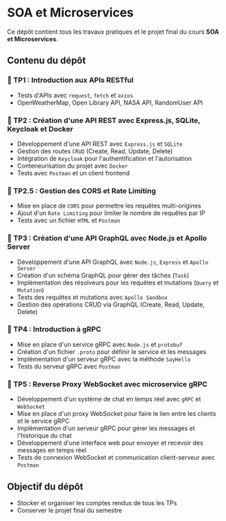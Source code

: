 # SOA et Microservices

Ce dépôt contient tous les travaux pratiques et le projet final du cours **SOA et Microservices**.

## Contenu du dépôt

### 📂 TP1 : Introduction aux APIs RESTful
- Tests d'APIs avec `request`, `fetch` et `axios`
- OpenWeatherMap, Open Library API, NASA API, RandomUser API

### 📂 TP2 : Création d'une API REST avec Express.js, SQLite, Keycloak et Docker
- Développement d'une API REST avec `Express.js` et `SQLite`
- Gestion des routes `CRUD` (Create, Read, Update, Delete)
- Intégration de `Keycloak` pour l'authentification et l'autorisation
- Conteneurisation du projet avec `Docker`
- Tests avec `Postman` et un client frontend

### 📂 TP2.5 : Gestion des CORS et Rate Limiting
- Mise en place de `CORS` pour permettre les requêtes multi-origines
- Ajout d'un `Rate Limiting` pour limiter le nombre de requêtes par IP
- Tests avec un fichier `HTML` et `Postman`

### 📂 TP3 : Création d'une API GraphQL avec Node.js et Apollo Server
- Développement d'une API GraphQL avec `Node.js`, `Express` et `Apollo Server`
- Création d'un schéma GraphQL pour gérer des tâches (`Task`)
- Implémentation des résolveurs pour les requêtes et mutations (`Query` et `Mutation`)
- Tests des requêtes et mutations avec `Apollo Sandbox`
- Gestion des opérations CRUD via GraphQL (Create, Read, Update, Delete)

### 📂 TP4 : Introduction à gRPC
- Mise en place d'un service gRPC avec `Node.js` et `protobuf`
- Création d'un fichier `.proto` pour définir le service et les messages
- Implémentation d'un serveur gRPC avec la méthode `SayHello`
- Tests du serveur gRPC avec `Postman`

### 📂 TP5 : Reverse Proxy WebSocket avec microservice gRPC
- Développement d'un système de chat en temps réel avec `gRPC` et `WebSocket`
- Mise en place d'un proxy WebSocket pour faire le lien entre les clients et le service gRPC
- Implémentation d'un serveur gRPC pour gérer les messages et l'historique du chat
- Développement d'une interface web pour envoyer et recevoir des messages en temps réel
- Tests de connexion WebSocket et communication client-serveur avec `Postman`

## Objectif du dépôt
- Stocker et organiser les comptes rendus de tous les TPs
- Conserver le projet final du semestre
